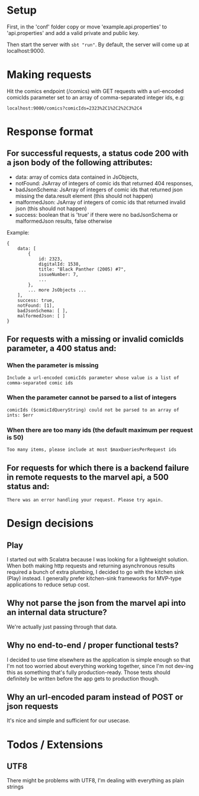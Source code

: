 # Setup
First, in the 'conf' folder copy or move 'example.api.properties' to 'api.properties'
and add a valid private and public key.

Then start the server with 
```sbt "run"```. 
By default, the server will come up
at localhost:9000.

# Making requests
Hit the comics endpoint (/comics) with GET requests with a url-encoded comicIds parameter
set to an array of comma-separated integer ids, e.g:
```
localhost:9000/comics?comicIds=2323%2C1%2C2%2C3%2C4
```

# Response format
## For successful requests, a status code 200 with a json body of the following attributes:
- data: array of comics data contained in JsObjects,
- notFound: JsArray of integers of comic ids that returned 404 responses,
- badJsonSchema: JsArray of integers of comic ids that returned json missing the data.result element (this should not happen)
- malformedJson: JsArray of integers of comic ids that returned invalid json (this should not happen)
- success: boolean that is 'true' if there were no badJsonSchema or malformedJson results, false otherwise

Example:
```
{
    data: [
        {
            id: 2323,
            digitalId: 1538,
            title: "Black Panther (2005) #7",
            issueNumber: 7,
            ...
        },
        ... more JsObjects ...
    ],
    success: true,
    notFound: [1],
    badJsonSchema: [ ],
    malformedJson: [ ]
}
```

## For requests with a missing or invalid comicIds parameter, a 400 status and:
### When the parameter is missing
```
Include a url-encoded comicIds parameter whose value is a list of comma-separated comic ids
```

### When the parameter cannot be parsed to a list of integers
```
comicIds ($comicIdQueryString) could not be parsed to an array of ints: $err
```

### When there are too many ids (the default maximum per request is 50)
```
Too many items, please include at most $maxQueriesPerRequest ids
```

## For requests for which there is a backend failure in remote requests to the marvel api, a 500 status and:
```
There was an error handling your request. Please try again.
```


# Design decisions
## Play
I started out with Scalatra because I was looking for a lightweight solution. 
When both making http requests and returning asynchronous results required a bunch 
of extra plumbing, I decided to go with the kitchen sink (Play) instead. I generally
prefer kitchen-sink frameworks for MVP-type applications to reduce setup cost.

## Why not parse the json from the marvel api into an internal data structure?
We're actually just passing through that data. 

## Why no end-to-end / proper functional tests?
I decided to use time elsewhere as the application is simple enough so that I'm 
not too worried about everything working together, since I'm not dev-ing this 
as something that's fully production-ready. Those tests should definitely be written
before the app gets to production though.

## Why an url-encoded param instead of POST or json requests
It's nice and simple and sufficient for our usecase.

# Todos / Extensions
## UTF8
There might be problems with UTF8, I'm dealing with everything as plain strings
